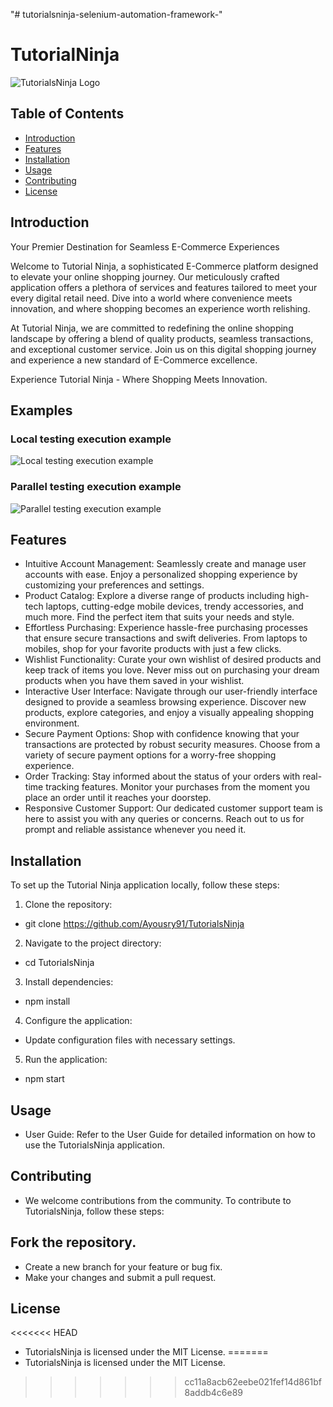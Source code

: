 "# tutorialsninja-selenium-automation-framework-" 
# TutorialNinja

![TutorialsNinja Logo](https://tutorialsninja.com/demo/image/cache/catalog/demo/banners/MacBookAir-1140x380.jpg)

## Table of Contents

- [Introduction](#introduction)
- [Features](#features)
- [Installation](#installation)
- [Usage](#usage)
- [Contributing](#contributing)
- [License](#license)

## Introduction

Your Premier Destination for Seamless E-Commerce Experiences

Welcome to Tutorial Ninja, a sophisticated E-Commerce platform designed to elevate your online shopping journey. Our meticulously crafted application offers a plethora of services and features tailored to meet your every digital retail need. Dive into a world where convenience meets innovation, and where shopping becomes an experience worth relishing.

At Tutorial Ninja, we are committed to redefining the online shopping landscape by offering a blend of quality products, seamless transactions, and exceptional customer service. Join us on this digital shopping journey and experience a new standard of E-Commerce excellence.

Experience Tutorial Ninja - Where Shopping Meets Innovation.
## Examples

### Local testing execution example

![Local testing execution example](TutorialsNinja_Demo_DriverFactory.gif)

### Parallel testing execution example

![Parallel testing execution example](TutorialsNinja_Demo_DriverFactory_Parallel_Execution_1.gif)

## Features

*  Intuitive Account Management: Seamlessly create and manage user accounts with ease. Enjoy a personalized shopping experience by customizing your preferences and settings.
*  Product Catalog: Explore a diverse range of products including high-tech laptops, cutting-edge mobile devices, trendy accessories, and much more. Find the perfect item that suits your needs and style.
*  Effortless Purchasing: Experience hassle-free purchasing processes that ensure secure transactions and swift deliveries. From laptops to mobiles, shop for your favorite products with just a few clicks.
*  Wishlist Functionality: Curate your own wishlist of desired products and keep track of items you love. Never miss out on purchasing your dream products when you have them saved in your wishlist.
*  Interactive User Interface: Navigate through our user-friendly interface designed to provide a seamless browsing experience. Discover new products, explore categories, and enjoy a visually appealing shopping environment.
*  Secure Payment Options: Shop with confidence knowing that your transactions are protected by robust security measures. Choose from a variety of secure payment options for a worry-free shopping experience.
*  Order Tracking: Stay informed about the status of your orders with real-time tracking features. Monitor your purchases from the moment you place an order until it reaches your doorstep.
*  Responsive Customer Support: Our dedicated customer support team is here to assist you with any queries or concerns. Reach out to us for prompt and reliable assistance whenever you need it.

## Installation

To set up the  Tutorial Ninja application locally, follow these steps:

1. Clone the repository:
*   git clone https://github.com/Ayousry91/TutorialsNinja
2. Navigate to the project directory:
*   cd TutorialsNinja
3. Install dependencies:
*   npm install
4. Configure the application:

* Update configuration files with necessary settings.
5. Run the application:
*   npm start

## Usage
* User Guide: Refer to the User Guide for detailed information on how to use the TutorialsNinja application.

## Contributing
* We welcome contributions from the community. To contribute to TutorialsNinja, follow these steps:

## Fork the repository.
* Create a new branch for your feature or bug fix.
* Make your changes and submit a pull request.

## License
<<<<<<< HEAD
* TutorialsNinja is licensed under the MIT License.
=======
* TutorialsNinja is licensed under the MIT License.
>>>>>>> cc11a8acb62eebe021fef14d861bf8addb4c6e89
